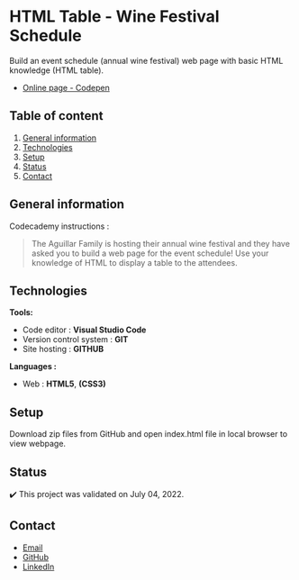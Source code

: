 # HTML Table - Wine Festival Schedule

Build an event schedule (annual wine festival) web page with basic HTML knowledge (HTML table). 
- [Online page - Codepen](https://codepen.io/ByronMike/pen/vYjvRxj)

## Table of content
1. [General information](#General-information)
2. [Technologies](#Technologies)
3. [Setup](#Setup)
4. [Status](#Status)
5. [Contact](#Contact)

## General information

Codecademy instructions :
> The Aguillar Family is hosting their annual wine festival and they have asked you to build a web page for the event schedule! Use your knowledge of HTML to display a table to the attendees.

## Technologies
**Tools:**
 * Code editor : **Visual Studio Code**
 * Version control system : **GIT**
 * Site hosting : **GITHUB**
  
**Languages :**
 * Web : **HTML5**, **(CSS3)**
 

## Setup
Download zip files from GitHub and open index.html file in local browser to view webpage.

## Status
:heavy_check_mark: This project was validated on July 04, 2022.

## Contact
* [Email](mailto:auger.michaell@gmail;com)
* [GitHub](https://github.com/ByronMike)
* [LinkedIn](https://www.linkedin.com/in/auger-michael/)
